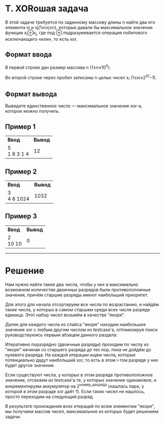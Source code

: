 # T. XORошая задача

В этой задаче требуется по заданному массиву длины n найти два его элемента xi и xj(1≤i≤j≤n), которые давали бы максимальное значение функции x<sub>i</sub>⊕x<sub>j</sub>, где под ⊕ подразумевается операция побитового исключающего «или», то есть xor.


## Формат ввода

В первой строке дан размер массива n (1≤n≤10<sup>5</sup>).

Во второй строке через пробел записаны n целых чисел x<sub>i</sub> (1≤xi≤2<sup>31</sup>−1).

## Формат вывода

Выведите единственное число — максимальное значение xor-а, которое можно получить.

## Пример 1
<table>
<tr><td><b>Ввод</b></td><td><b>Вывод</b></td></tr>
<tr><td>5<br>
1 8 3 1 4
</td><td>12</td></tr>
</table>

## Пример 2
<table>
<tr><td><b>Ввод</b></td><td><b>Вывод</b></td></tr>
<tr><td>3<br>
4 8 1024
</td><td>1032</td></tr>
</table>

## Пример 3
<table>
<tr><td><b>Ввод</b></td><td><b>Вывод</b></td></tr>
<tr><td>2<br>
10 10
</td><td>0</td></tr>
</table>

---
# Решение

Нам нужно найти такие два числа, чтобы у них в максимально возможном количестве двоичных разрядов были противоположные значения, причём старшие разряды имеют наибольший приоритет.

Для этого для начала отсортируем все числа по возрастанию, и найдём такие числа, у которых в самом старшем среди всех числе разряде единица. Этот набор чисел возьмём в качестве "якоря".

Далее для каждого числа из слайса "якоря" находим наибольшее значение xor с любым другим числом из testcase'a, оптимизируя поиск руководствуюясь первым абзацем данного раздела:

Итеративно поразрядно (двоичные разряды) проходим по числу из "якоря" начиная со старшего разряда до тех пор, пока не дойдём до нулевого разряда. На каждой итерации ищем числа, которые потенциально дадут наибольший xor, то есть в этом i-том разряде у них будет другое значение.

Если существуют числа, у которых в этом разряде противоположное значение, отсекаем из testcase'a те, у которых значение одинаковое, и инкрементируем аккумулятор на 2<sup>номер_разряда</sup> (нашлась пара, у которой в этом разраде xor даёт 1). Если таких чисел не нашлось, просто переходим на следующий разряд.

В результате прохождения всех итераций по всем элементам "якоря", мы получаем массив чисел, максимальное из которых будет решением задачи.
